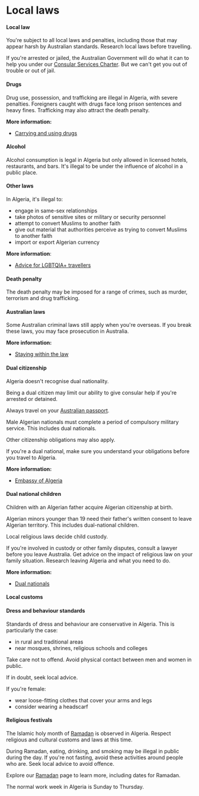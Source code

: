 # Local laws

#### Local law

You're subject to all local laws and penalties, including those that may appear harsh by Australian standards. Research local laws before travelling.

If you're arrested or jailed, the Australian Government will do what it can to help you under our [Consular Services Charter](https://www.smartraveller.gov.au/node/46). But we can't get you out of trouble or out of jail.

#### Drugs

Drug use, possession, and trafficking are illegal in Algeria, with severe penalties. Foreigners caught with drugs face long prison sentences and heavy fines. Trafficking may also attract the death penalty.

**More information:**

* [Carrying and using drugs](https://www.smartraveller.gov.au/node/103)

#### Alcohol

Alcohol consumption is legal in Algeria but only allowed in licensed hotels, restaurants, and bars. It's illegal to be under the influence of alcohol in a public place.

#### Other laws

In Algeria, it's illegal to:

* engage in same-sex relationships
* take photos of sensitive sites or military or security personnel
* attempt to convert Muslims to another faith
* give out material that authorities perceive as trying to convert Muslims to another faith
* import or export Algerian currency

**More information**:

* [Advice for LGBTQIA+ travellers](https://www.smartraveller.gov.au/node/349)

#### Death penalty

The death penalty may be imposed for a range of crimes, such as murder, terrorism and drug trafficking.

#### Australian laws

Some Australian criminal laws still apply when you're overseas. If you break these laws, you may face prosecution in Australia.

**More information:**

* [Staying within the law](/before-you-go/laws "Staying within the law")

#### Dual citizenship

Algeria doesn't recognise dual nationality.

Being a dual citizen may limit our ability to give consular help if you're arrested or detained.

Always travel on your [Australian passport](https://www.smartraveller.gov.au/consular-services/passport-services).

Male Algerian nationals must complete a period of compulsory military service. This includes dual nationals.

Other citizenship obligations may also apply.

If you're a dual national, make sure you understand your obligations before you travel to Algeria.

**More information:**

* [Embassy of Algeria](http://www.algeriaemb.org.au/)

#### Dual national children

Children with an Algerian father acquire Algerian citizenship at birth.

Algerian minors younger than 19 need their father's written consent to leave Algerian territory. This includes dual-national children.

Local religious laws decide child custody.

If you're involved in custody or other family disputes, consult a lawyer before you leave Australia. Get advice on the impact of religious law on your family situation. Research leaving Algeria and what you need to do.

**More information:**

* [Dual nationals](https://www.smartraveller.gov.au/node/65)

#### Local customs

#### Dress and behaviour standards

Standards of dress and behaviour are conservative in Algeria. This is particularly the case:

* in rural and traditional areas
* near mosques, shrines, religious schools and colleges

Take care not to offend. Avoid physical contact between men and women in public.

If in doubt, seek local advice.

If you're female:

* wear loose-fitting clothes that cover your arms and legs
* consider wearing a headscarf

#### Religious festivals

The Islamic holy month of [Ramadan](/node/351) is observed in Algeria. Respect religious and cultural customs and laws at this time.

During Ramadan, eating, drinking, and smoking may be illegal in public during the day. If you're not fasting, avoid these activities around people who are. Seek local advice to avoid offence.

Explore our [Ramadan](https://www.smartraveller.gov.au/before-you-go/major-events/ramadan) page to learn more, including dates for Ramadan.

The normal work week in Algeria is Sunday to Thursday.
